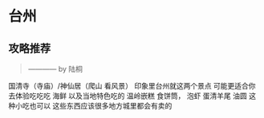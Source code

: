 # 台州

## 攻略推荐

> ———— by 陆桐

国清寺（寺庙）/神仙居（爬山 看风景） 印象里台州就这两个景点 可能更适合你去体验吃吃吃  海鲜 以及当地特色吃的 温岭嵌糕 食饼筒， 泡虾 蛋清羊尾 油圆 这种小吃也可以 这些东西应该很多地方城里都会有卖的
